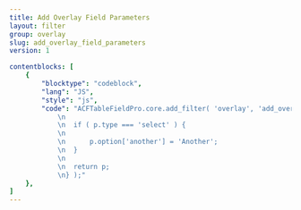 ```yaml
---
title: Add Overlay Field Parameters
layout: filter
group: overlay
slug: add_overlay_field_parameters
version: 1

contentblocks: [
	{
		"blocktype": "codeblock",
		"lang": "JS",
		"style": "js",
		"code": "ACFTableFieldPro.core.add_filter( 'overlay', 'add_overlay_field_parameters', function( p ) {
			\n
			\n	if ( p.type === 'select' ) {
			\n
			\n		p.option['another'] = 'Another';
			\n	}
			\n
			\n	return p;
			\n} );"
	},
]
---
```

